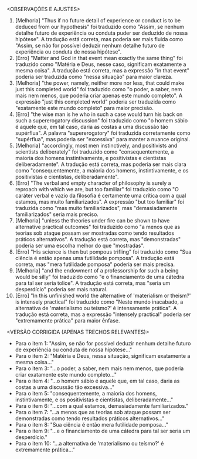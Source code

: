 <OBSERVAÇÕES E AJUSTES>
1. [Melhoria] "Thus if no future detail of experience or conduct is to be deduced from our hypothesis" foi traduzido como "Assim, se nenhum detalhe futuro de experiência ou conduta puder ser deduzido de nossa hipótese". A tradução está correta, mas poderia ser mais fluida como "Assim, se não for possível deduzir nenhum detalhe futuro de experiência ou conduta de nossa hipótese".
2. [Erro] "Matter and God in that event mean exactly the same thing" foi traduzido como "Matéria e Deus, nesse caso, significam exatamente a mesma coisa". A tradução está correta, mas a expressão "in that event" poderia ser traduzida como "nessa situação" para maior clareza.
3. [Melhoria] "the power, namely, neither more nor less, that could make just this completed world" foi traduzido como "o poder, a saber, nem mais nem menos, que poderia criar apenas este mundo completo". A expressão "just this completed world" poderia ser traduzida como "exatamente este mundo completo" para maior precisão.
4. [Erro] "the wise man is he who in such a case would turn his back on such a supererogatory discussion" foi traduzido como "o homem sábio é aquele que, em tal caso, daria as costas a uma discussão tão supérflua". A palavra "supererogatory" foi traduzida corretamente como "supérflua", mas poderia ser "excessiva" para manter a nuance original.
5. [Melhoria] "accordingly, most men instinctively, and positivists and scientists deliberately" foi traduzido como "consequentemente, a maioria dos homens instintivamente, e positivistas e cientistas deliberadamente". A tradução está correta, mas poderia ser mais clara como "consequentemente, a maioria dos homens, instintivamente, e os positivistas e cientistas, deliberadamente".
6. [Erro] "The verbal and empty character of philosophy is surely a reproach with which we are, but too familiar" foi traduzido como "O caráter verbal e vazio da filosofia é certamente uma crítica com a qual estamos, mas muito familiarizados". A expressão "but too familiar" foi traduzida como "mas muito familiarizados", mas "demasiadamente familiarizados" seria mais preciso.
7. [Melhoria] "unless the theories under fire can be shown to have alternative practical outcomes" foi traduzido como "a menos que as teorias sob ataque possam ser mostradas como tendo resultados práticos alternativos". A tradução está correta, mas "demonstradas" poderia ser uma escolha melhor do que "mostradas".
8. [Erro] "His science is then but pompous trifling" foi traduzido como "Sua ciência é então apenas uma futilidade pomposa". A tradução está correta, mas "mera futilidade pomposa" poderia ser mais precisa.
9. [Melhoria] "and the endowment of a professorship for such a being would be silly" foi traduzido como "e o financiamento de uma cátedra para tal ser seria tolice". A tradução está correta, mas "seria um desperdício" poderia ser mais natural.
10. [Erro] "In this unfinished world the alternative of 'materialism or theism?' is intensely practical" foi traduzido como "Neste mundo inacabado, a alternativa de 'materialismo ou teísmo?' é intensamente prática". A tradução está correta, mas a expressão "intensely practical" poderia ser "extremamente prática" para maior ênfase.

<VERSÃO CORRIGIDA (APENAS TRECHOS RELEVANTES)>
- Para o item 1: "Assim, se não for possível deduzir nenhum detalhe futuro de experiência ou conduta de nossa hipótese..."
- Para o item 2: "Matéria e Deus, nessa situação, significam exatamente a mesma coisa..."
- Para o item 3: "...o poder, a saber, nem mais nem menos, que poderia criar exatamente este mundo completo..."
- Para o item 4: "...o homem sábio é aquele que, em tal caso, daria as costas a uma discussão tão excessiva..."
- Para o item 5: "consequentemente, a maioria dos homens, instintivamente, e os positivistas e cientistas, deliberadamente..."
- Para o item 6: "...com a qual estamos, demasiadamente familiarizados."
- Para o item 7: "...a menos que as teorias sob ataque possam ser demonstradas como tendo resultados práticos alternativos..."
- Para o item 8: "Sua ciência é então mera futilidade pomposa..."
- Para o item 9: "...e o financiamento de uma cátedra para tal ser seria um desperdício."
- Para o item 10: "...a alternativa de 'materialismo ou teísmo?' é extremamente prática..."